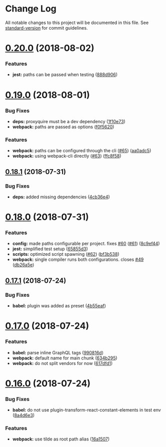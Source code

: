 # Change Log

All notable changes to this project will be documented in this file. See [standard-version](https://github.com/conventional-changelog/standard-version) for commit guidelines.

<a name="0.20.0"></a>

# [0.20.0](https://github.com/webstronauts/liftoff-scripts/compare/v0.19.0...v0.20.0) (2018-08-02)

### Features

- **jest:** paths can be passed when testing ([888d906](https://github.com/webstronauts/liftoff-scripts/commit/888d906))

<a name="0.19.0"></a>

# [0.19.0](https://github.com/webstronauts/liftoff-scripts/compare/v0.18.1...v0.19.0) (2018-08-01)

### Bug Fixes

- **deps:** proxyquire must be a dev dependency ([1f10e73](https://github.com/webstronauts/liftoff-scripts/commit/1f10e73))
- **webpack:** paths are passed as options ([f0f5620](https://github.com/webstronauts/liftoff-scripts/commit/f0f5620))

### Features

- **webpack:** paths can be configured through the cli ([#65](https://github.com/webstronauts/liftoff-scripts/issues/65)) ([aa0adc5](https://github.com/webstronauts/liftoff-scripts/commit/aa0adc5))
- **webpack:** using webpack-cli directly ([#63](https://github.com/webstronauts/liftoff-scripts/issues/63)) ([ffc8f58](https://github.com/webstronauts/liftoff-scripts/commit/ffc8f58))

<a name="0.18.1"></a>

## [0.18.1](https://github.com/webstronauts/liftoff-scripts/compare/v0.18.0...v0.18.1) (2018-07-31)

### Bug Fixes

- **deps:** added missing dependencies ([4cb36e4](https://github.com/webstronauts/liftoff-scripts/commit/4cb36e4))

<a name="0.18.0"></a>

# [0.18.0](https://github.com/webstronauts/liftoff-scripts/compare/v0.17.1...v0.18.0) (2018-07-31)

### Features

- **config:** made paths configurable per project. fixes [#60](https://github.com/webstronauts/liftoff-scripts/issues/60) ([#61](https://github.com/webstronauts/liftoff-scripts/issues/61)) ([8c9ef44](https://github.com/webstronauts/liftoff-scripts/commit/8c9ef44))
- **jest:** simplified test setup ([65855d3](https://github.com/webstronauts/liftoff-scripts/commit/65855d3))
- **scripts:** optimized script spawning ([#62](https://github.com/webstronauts/liftoff-scripts/issues/62)) ([bf3b538](https://github.com/webstronauts/liftoff-scripts/commit/bf3b538))
- **webpack:** single compiler runs both configurations. closes [#49](https://github.com/webstronauts/liftoff-scripts/issues/49) ([db26a5e](https://github.com/webstronauts/liftoff-scripts/commit/db26a5e))

<a name="0.17.1"></a>

## [0.17.1](https://github.com/webstronauts/liftoff-scripts/compare/v0.17.0...v0.17.1) (2018-07-24)

### Bug Fixes

- **babel:** plugin was added as preset ([4b55eaf](https://github.com/webstronauts/liftoff-scripts/commit/4b55eaf))

<a name="0.17.0"></a>

# [0.17.0](https://github.com/webstronauts/liftoff-scripts/compare/v0.16.0...v0.17.0) (2018-07-24)

### Features

- **babel:** parse inline GraphQL tags ([990816d](https://github.com/webstronauts/liftoff-scripts/commit/990816d))
- **webpack:** default name for main chunk ([634b295](https://github.com/webstronauts/liftoff-scripts/commit/634b295))
- **webpack:** do not split vendors for now ([617dfd1](https://github.com/webstronauts/liftoff-scripts/commit/617dfd1))

<a name="0.16.0"></a>

# [0.16.0](https://github.com/webstronauts/liftoff-scripts/compare/v0.15.2...v0.16.0) (2018-07-24)

### Bug Fixes

- **babel:** do not use plugin-transform-react-constant-elements in test env ([8a4d6e3](https://github.com/webstronauts/liftoff-scripts/commit/8a4d6e3))

### Features

- **webpack:** use tilde as root path alias ([16a1507](https://github.com/webstronauts/liftoff-scripts/commit/16a1507))
